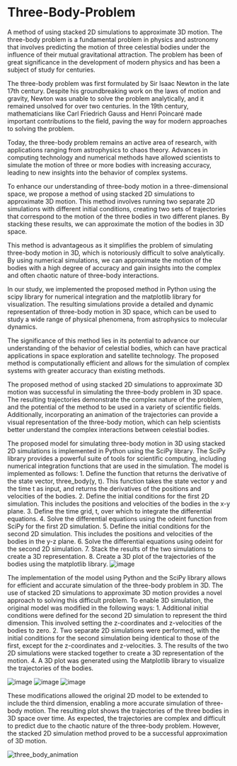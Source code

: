 # Three-Body-Problem
A method of using stacked 2D simulations to approximate 3D motion.
The three-body problem is a fundamental problem in physics and astronomy that involves predicting the motion of three celestial bodies under the influence of their mutual gravitational attraction. The problem has been of great significance in the development of modern physics and has been a subject of study for centuries.

The three-body problem was first formulated by Sir Isaac Newton in the late 17th century. Despite his groundbreaking work on the laws of motion and gravity, Newton was unable to solve the problem analytically, and it remained unsolved for over two centuries. In the 19th century, mathematicians like Carl Friedrich Gauss and Henri Poincaré made important contributions to the field, paving the way for modern approaches to solving the problem.

Today, the three-body problem remains an active area of research, with applications ranging from astrophysics to chaos theory. Advances in computing technology and numerical methods have allowed scientists to simulate the motion of three or more bodies with increasing accuracy, leading to new insights into the behavior of complex systems.

To enhance our understanding of three-body motion in a three-dimensional space, we propose a method of using stacked 2D simulations to approximate 3D motion. This method involves running two separate 2D simulations with different initial conditions, creating two sets of trajectories that correspond to the motion of the three bodies in two different planes. By stacking these results, we can approximate the motion of the bodies in 3D space.

This method is advantageous as it simplifies the problem of simulating three-body motion in 3D, which is notoriously difficult to solve analytically. By using numerical simulations, we can approximate the motion of the bodies with a high degree of accuracy and gain insights into the complex and often chaotic nature of three-body interactions.

In our study, we implemented the proposed method in Python using the scipy library for numerical integration and the matplotlib library for visualization. The resulting simulations provide a detailed and dynamic representation of three-body motion in 3D space, which can be used to study a wide range of physical phenomena, from astrophysics to molecular dynamics.

The significance of this method lies in its potential to advance our understanding of the behavior of celestial bodies, which can have practical applications in space exploration and satellite technology. The proposed method is computationally efficient and allows for the simulation of complex systems with greater accuracy than existing methods.

The proposed method of using stacked 2D simulations to approximate 3D motion was successful in simulating the three-body problem in 3D space. The resulting trajectories demonstrate the complex nature of the problem, and the potential of the method to be used in a variety of scientific fields. Additionally, incorporating an animation of the trajectories can provide a visual representation of the three-body motion, which can help scientists better understand the complex interactions between celestial bodies.

The proposed model for simulating three-body motion in 3D using stacked 2D simulations is implemented in Python using the SciPy library. The SciPy library provides a powerful suite of tools for scientific computing, including numerical integration functions that are used in the simulation.
The model is implemented as follows:
    1. Define the function that returns the derivative of the state vector, three_body(y, t). This function takes the state vector y and the time t as input, and returns the derivatives of the positions and velocities of the bodies.
    2. Define the initial conditions for the first 2D simulation. This includes the positions and velocities of the bodies in the x-y plane.
    3. Define the time grid, t, over which to integrate the differential equations.
    4. Solve the differential equations using the odeint function from SciPy for the first 2D simulation.
    5. Define the initial conditions for the second 2D simulation. This includes the positions and velocities of the bodies in the y-z plane.
    6. Solve the differential equations using odeint for the second 2D simulation.
    7. Stack the results of the two simulations to create a 3D representation.
    8. Create a 3D plot of the trajectories of the bodies using the matplotlib library.
    ![image](https://user-images.githubusercontent.com/3180138/231890216-213ae756-b4a2-4a04-805a-ad36032ec2b3.png)


The implementation of the model using Python and the SciPy library allows for efficient and accurate simulation of the three-body problem in 3D. The use of stacked 2D simulations to approximate 3D motion provides a novel approach to solving this difficult problem.
To enable 3D simulation, the original model was modified in the following ways:
    1. Additional initial conditions were defined for the second 2D simulation to represent the third dimension. This involved setting the z-coordinates and z-velocities of the bodies to zero.
    2. Two separate 2D simulations were performed, with the initial conditions for the second simulation being identical to those of the first, except for the z-coordinates and z-velocities.
    3. The results of the two 2D simulations were stacked together to create a 3D representation of the motion.
    4. A 3D plot was generated using the Matplotlib library to visualize the trajectories of the bodies.
    
   ![image](https://user-images.githubusercontent.com/3180138/231890314-311d14fa-b19a-49c4-9a0c-e2f14b5c900e.png)
   ![image](https://user-images.githubusercontent.com/3180138/231890344-f254f8d6-dbce-4099-9594-c71db7957568.png)
   ![image](https://user-images.githubusercontent.com/3180138/231890397-24d04ab3-7ec6-471f-acb0-6a4b5d4ea37f.png)

These modifications allowed the original 2D model to be extended to include the third dimension, enabling a more accurate simulation of three-body motion.
The resulting plot shows the trajectories of the three bodies in 3D space over time. As expected, the trajectories are complex and difficult to predict due to the chaotic nature of the three-body problem. However, the stacked 2D simulation method proved to be a successful approximation of 3D motion.

![three_body_animation](https://user-images.githubusercontent.com/3180138/231890630-269bba20-bae5-45ef-b6a4-522dca8dc0a9.gif)
